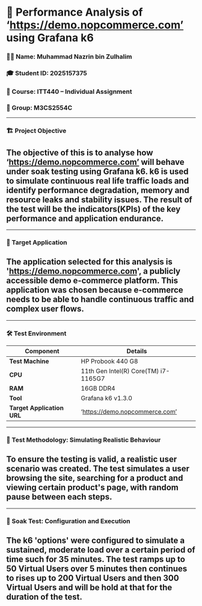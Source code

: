 # :tiger: Performance Analysis of ‘https://demo.nopcommerce.com’ using Grafana k6

### 👨‍💻 Name: Muhammad Nazrin bin Zulhalim
### 🎓 Student ID: 2025157375
### 🧾 Course: ITT440 – Individual Assignment  
### 🧠 Group: M3CS2554C

---
### :building_construction: Project Objective
## The objective of this is to analyse how ‘https://demo.nopcommerce.com’ will behave under soak testing using Grafana k6. k6 is used to simulate continuous real life traffic loads and identify performance degradation, memory and resource leaks and stability issues. The result of the test will be the indicators(KPIs) of the key performance and application endurance.

---
### :dart: Target Application
## The application selected for this analysis is 'https://demo.nopcommerce.com', a publicly accessible demo e-commerce platform. This application was chosen because e-commerce needs to be able to handle continuous traffic and complex user flows.

---
### 🛠️ Test Environment
| Component | Details |
|------------|----------|
| **Test Machine** | HP Probook 440 G8 |
| **CPU** | 11th Gen Intel(R) Core(TM) i7-1165G7 |
| **RAM** | 16GB DDR4 |
| **Tool** | Grafana k6 v1.3.0 |
| **Target Application URL** | ‘https://demo.nopcommerce.com’ |

---
### :microscope: Test Methodology: Simulating Realistic Behaviour
## To ensure the testing is valid, a realistic user scenario was created. The test simulates a user browsing the site, searching for a product and viewing certain product's page, with random pause between each steps.

---
### :train: Soak Test: Configuration and Execution
##  The k6 'options' were configured to simulate a sustained, moderate load over a certain period of time such for 35 minutes. The test ramps up to 50 Virtual Users over 5 minutes then continues to rises up to 200 Virtual Users and then 300 Virtual Users and will be hold at that for the duration of the test.
